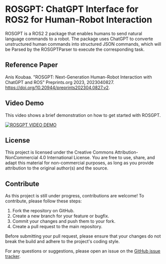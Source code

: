 # ROSGPT: ChatGPT Interface for ROS2 for Human-Robot Interaction

ROSGPT is a ROS2 2 package that enables humans to send natural language commands to a robot. 
The package uses ChatGPT to converte unstructured human commands into structured JSON commands, which will be Parsed by the ROSGPTParser to execute the corresponding task. 

## Reference Paper

Anis Koubaa. "ROSGPT: Next-Generation Human-Robot Interaction with ChatGPT and ROS"
Preprints.org 2023, 2023040827. 
https://doi.org/10.20944/preprints202304.0827.v2.

## Video Demo

This video shows a brief demonstration on how to get started with ROSGPT. 

[![ROSGPT VIDEO DEMO](https://img.youtube.com/vi/urkQD-hB5Hg/0.jpg)](https://www.youtube.com/watch?v=urkQD-hB5Hg)


## License

This project is licensed under the Creative Commons Attribution-NonCommercial 4.0 International License. You are free to use, share, and adapt this material for non-commercial purposes, as long as you provide attribution to the original author(s) and the source.

## Contribute

As this project is still under progress, contributions are welcome! To contribute, please follow these steps:

1. Fork the repository on GitHub.
2. Create a new branch for your feature or bugfix.
3. Commit your changes and push them to your fork.
4. Create a pull request to the main repository.

Before submitting your pull request, please ensure that your changes do not break the build and adhere to the project's coding style.

For any questions or suggestions, please open an issue on the [GitHub issue tracker](https://github.com/aniskoubaa/rosgpt/issues).


